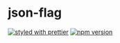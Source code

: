 # json-flag

[![styled with prettier](https://img.shields.io/badge/styled_with-prettier-ff69b4.svg)](https://github.com/prettier/prettier)
[![npm version](https://badge.fury.io/js/json-flag.svg)](https://badge.fury.io/js/json-flag)
